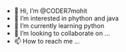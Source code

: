 - 👋 Hi, I’m @CODER7mohit
- 👀 I’m interested in phython and java
- 🌱 I’m currently learning python
- 💞️ I’m looking to collaborate on ...
- 📫 How to reach me ...

<!---
CODER7mohit/CODER7mohit is a ✨ special ✨ repository because its `README.md` (this file) appears on your GitHub profile.
You can click the Preview link to take a look at your changes.
--->
